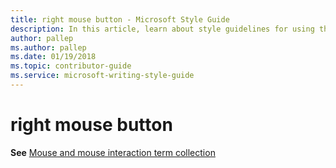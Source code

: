 ```yaml
---
title: right mouse button - Microsoft Style Guide
description: In this article, learn about style guidelines for using the term 'right mouse button' in Microsoft documents.
author: pallep
ms.author: pallep
ms.date: 01/19/2018
ms.topic: contributor-guide
ms.service: microsoft-writing-style-guide
---
```


# right mouse button

**See** [Mouse and mouse interaction term collection](~/a-z-word-list-term-collections/term-collections/mouse-mouse-interaction-terms.md)

